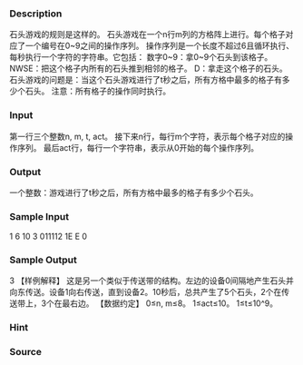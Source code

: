 
### Description
石头游戏的规则是这样的。
石头游戏在一个n行m列的方格阵上进行。每个格子对应了一个编号在0~9之间的操作序列。
操作序列是一个长度不超过6且循环执行、每秒执行一个字符的字符串。它包括：
数字0~9：拿0~9个石头到该格子。
NWSE：把这个格子内所有的石头推到相邻的格子。
D：拿走这个格子的石头。
石头游戏的问题是：当这个石头游戏进行了t秒之后，所有方格中最多的格子有多少个石头。
注意：所有格子的操作同时执行。
### Input
第一行三个整数n, m, t, act。
接下来n行，每行m个字符，表示每个格子对应的操作序列。
最后act行，每行一个字符串，表示从0开始的每个操作序列。
### Output
一个整数：游戏进行了t秒之后，所有方格中最多的格子有多少个石头。
### Sample Input
1 6 10 3
011112
1E
E
0

### Sample Output
3
【样例解释】
这是另一个类似于传送带的结构。左边的设备0间隔地产生石头并向东传送。设备1向右传送，直到设备2。10秒后，总共产生了5个石头，2个在传送带上，3个在最右边。
【数据约定】
0≤n, m≤8。
1≤act≤10。
1≤t≤10^9。
### Hint

### Source
